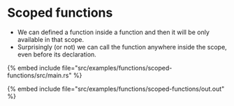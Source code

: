 # Scoped functions

* We can defined a function inside a function and then it will be only available in that scope.
* Surprisingly (or not) we can call the function anywhere inside the scope, even before its declaration.

{% embed include file="src/examples/functions/scoped-functions/src/main.rs" %}

{% embed include file="src/examples/functions/scoped-functions/out.out" %}


